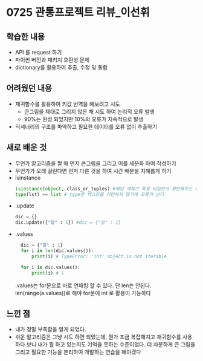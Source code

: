 # 0725 관통프로젝트 리뷰_이선휘

## 학습한 내용
- API 를 request 하기
- 파이썬 버전과 패키지 호환성 문제
- dictionary를 활용하여 추출, 수정 및 통합

## 어려웠던 내용
- 재귀함수를 활용하여 키값 번역을 해보려고 시도
  - 큰그림을 제대로 그리지 않은 채 시도 하여 논리적 오류 발생
  - 90%는 완성 되었지만 10%의 오류가 지속적으로 발생
- 딕셔너리의 구조를 파악하고 필요한 데이터를 오류 없이 추출하기

## 새로 배운 것
- 무언가 알고리즘을 짤 때 먼저 큰그림을 그리고 이를 세분화 하여 작성하기
- 무언가가 오래 걸린다면 먼저 다른 것을 하여 시간 배분을 지혜롭게 하기
- isinstance
    ```python
    isinstance(object, class_or_tuples) #해당 객체가 특정 타입인지 확인해주는 메소드
    type(lst) == list # type은 텍스트를 리턴하지 않기에 오류가 난다
    ```
- .update
  ```python
  dic = {}
  dic.update({"일" : 1}) #dic = {"일" : 1}
  ```
- .values
  ```python
    dic = {"일" : 1}
    for i in len(dic.values()):
        print(i) # TypeError: 'int' object is not iterable

    for i in dic.values():
        print(i) # 1
  ```
  .values는 for문으로 바로 언패킹 할 수 있다. 단 len는 안된다. len(range(a.values))로 해야 for문에 int 로 활용이 가능하다


## 느낀 점
- 내가 정말 부족함을 알게 되었다.
- 쉬운 알고리즘은 그냥 시도 하면 되었는데, 뭔가 조금 복잡해지고 재귀함수를 사용하다 보니 내가 뭘 하고 있는지도 기억을 못하는 수준이었다. 더 차분하게 큰 그림을 그리고 필요한 기능을 분리하여 개발하는 연습을 해야겠다
